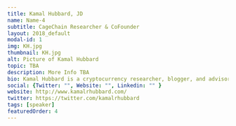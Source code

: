 ```yaml
---
title: Kamal Hubbard, JD
name: Name-4
subtitle: CageChain Researcher & CoFounder
layout: 2018_default
modal-id: 1
img: KH.jpg
thumbnail: KH.jpg
alt: Picture of Kamal Hubbard
topic: TBA
description: More Info TBA
bio: Kamal Hubbard is a cryptocurrency researcher, blogger, and advisor.  He began his exploration of blockchain technology in 2013 after learning about Bitcoin while conducting research into securities litigation at the Rock Center for Corporate Governance at Stanford University.  Mr. Hubbard went on to steadfastly watch the cryptocurrency markets and its patterns of fraud and losses.  Kamal is a former Mayoral Appointee to the San Francisco Airport Commission’s Office of Social Responsibility and Community Sustainability.  In that position, Mr. Hubbard certified small businesses under the Airport Concession Disadvantaged Business Enterprise (“ACDBE”) program.  Kamal joined CageChain with the dual purpose of shortening the learning curve associated with blockchain technology and quickening wide scale cryptocurrency adoption.  Mr. Hubbard has served as a member of the board of Sustainable San Mateo County and the former Chair of the California Unified Certification Program's ACDBE cluster.  Kamal has served as an advisor to the Tao Music Blockchain (XTO) and is assisting with the upcoming launch of AltMarket, Inc.
social: {Twitter: "", Website: "", Linkedin: "" }
website: http://www.kamalrhubbard.com/
twitter: https://twitter.com/kamalrhubbard
tags: [speaker]
featuredOrder: 4
---
```

